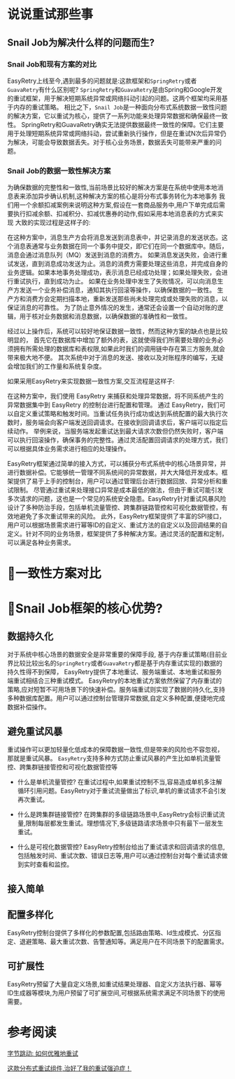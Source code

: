 # 说说重试那些事

## Snail Job为解决什么样的问题而生?

### Snail Job和现有方案的对比
EasyRetry上线至今,遇到最多的问题就是:这款框架和`SpringRetry`或者`GuavaRetry`有什么区别呢?
`SpringRetry`和`GuavaRetry`是由Spring和Google开发的重试框架，用于解决短期系统异常或网络抖动引起的问题。这两个框架均采用基于内存的重试策略。
相比之下，`Snail Job`是一种面向分布式系统数据一致性问题的解决方案，它以重试为核心，提供了一系列功能来处理异常数据和确保最终一致性。
SpringRetry和GuavaRetry确实无法提供数据最终一致性的保障。它们主要用于处理短期系统异常或网络抖动，尝试重新执行操作，但是在重试N次后异常仍为解决，可能会导致数据丢失。对于核心业务场景，数据丢失可能带来严重的问题。

### Snail Job的数据一致性解决方案
为确保数据的完整性和一致性,当前场景比较好的解决方案是在系统中使用本地消息表来添加异步确认机制,这种解决方案的核心是将分布式事务转化为本地事务
我们用一个余额扣减案例来说明这种方案,假设在一套商品服务中,用户下单完成后需要执行扣减余额、扣减积分、扣减优惠券的动作,假如采用本地消息表的方式来实现
大致的实现过程是这样子的:

在这种方案中，消息生产方会将消息发送到消息表中，并记录消息的发送状态。这个消息表通常与业务数据在同一个事务中提交，即它们在同一个数据库中。随后，消息会通过消息队列（MQ）发送到消息的消费方。
如果消息发送失败，会进行重试发送，直到消息成功发送为止。消息的消费方需要处理这些消息，并完成自身的业务逻辑。如果本地事务处理成功，表示消息已经成功处理；如果处理失败，会进行重试执行，直到成功为止。
如果在业务处理中发生了失败情况，可以向消息生产方发送一个业务补偿消息，通知其执行回滚等操作，以确保数据的一致性。
生产方和消费方会定期扫描本地，重新发送那些尚未处理完成或处理失败的消息，以保证消息的可靠性。
为了防止意外情况的发生，通常还会设置一个自动对账的逻辑，用于核对业务数据和消息数据，以确保数据的准确性和一致性。

经过以上操作后，系统可以较好地保证数据一致性，然而这种方案的缺点也是比较明显的，
首先它在数据库中增加了额外的表，这就使得我们所需要处理的业务必须拥有所需处理的数据库和表权限,如果此时我们的调用链中存在第三方服务,就会带来极大地不便。
其次系统中对于消息的发送、接收以及对账程序的编写，无疑会增加我们的工作量和系统复杂度。

如果采用EasyRetry来实现数据一致性方案,交互流程是这样子:

[//]: # (<img :src="$withBase&#40;'/img/采用EasyRetry实现数据一致性.png'&#41;" class="no-zoom" style="zoom: 100%;">)

在这种方案中，我们使用 EasyRetry 来捕获和处理异常数据，将不同系统产生的异常数据集中到 EasyRetry 的控制台进行配置和管理。
通过 EasyRetry，我们可以自定义重试策略和触发时间。当重试任务执行成功或达到系统配置的最大执行次数时，服务端会向客户端发送回调请求。在接收到回调请求后，客户端可以指定后续动作。
举例来说，当服务端发起重试达到最大请求次数但仍然失败时，客户端可以执行回滚操作，确保事务的完整性。通过灵活配置回调请求的处理方式，我们可以根据具体业务需求进行相应的处理操作。

EasyRetry框架通过简单的接入方式，可以捕获分布式系统中的核心场景异常，并进行数据补偿。它能够统一管理不同系统间的异常数据，并大大降低开发成本。框架提供了易于上手的控制台，用户可以通过管理后台进行数据回放、异常分析和重试限制。
尽管通过重试来处理接口异常是成本最低的做法，但由于重试可能引发多次请求的问题，这也是一个常见的系统安全隐患。EasyRetry针对重试风暴风险设计了多种防治手段，包括单机流量管控、跨集群链路管控和可视化数据管控，有效地避免了多次重试带来的风险。
此外，EasyRetry框架提供了丰富的SPI接口，用户可以根据场景需求进行幂等ID的自定义、重试方法的自定义以及回调结果的自定义。针对不同的业务场景，框架提供了多种解决方案。通过灵活的配置和定制，可以满足各种业务需求。

# 🌈一致性方案对比

# 🌈Snail Job框架的核心优势?
## 数据持久化
对于系统中核心场景的数据安全是非常重要的保障手段, 基于内存重试策略(目前业界比较比较出名的`SpringRetry`或者`GuavaRetry`都是基于内存重试实现的)数据的持久性得不到保障，
EasyRetry提供了本地重试、服务端重试、本地重试和服务端重试相结合三种重试模式。
EasyRetry的本地重试方案依然保留了内存重试的策略,应对短暂不可用场景下的快速补偿。服务端重试则实现了数据的持久化,支持多种数据库配置。用户可以通过控制台管理异常数据,自定义多种配置,便捷地完成数据补偿操作。

## 避免重试风暴
重试操作可以更加轻量化低成本的保障数据一致性,但是带来的风险也不容忽视，那就是重试风暴。
`EasyRetry`支持多种方式防止重试风暴的产生比如单机流量管控、跨集群链接管控和可视化数据管控等
- 什么是单机流量管控?
  在重试过程中,如果重试控制不当,容易造成单机多注解循环引用问题。EasyRetry对于重试流量做出了标识,单机的重试请求不会引发再次重试。

[//]: # (  <img :src="$withBase&#40;'/img/单机多注解循环引用问题.png'&#41;" class="no-zoom" style="zoom: 100%;">)
- 什么是跨集群链接管控?
  在跨集群的多级链路场景中,EasyRetry会标识重试流量,限制每层都发生重试。理想情况下,多级链路请求场景中只有最下一层发生重试。

[//]: # (  <img :src="$withBase&#40;'/img/EasyRetry标识重试流量.png'&#41;" class="no-zoom" style="zoom: 100%;">)
- 什么是可视化数据管控?
  EasyRetry控制台给出了重试请求和回调请求的信息,包括触发时间、重试次数、错误日志等,用户可以通过控制台对每个重试请求做到实时查看和监控。
## 接入简单

[//]: # (`EasyRetry`和`SpringRetry`一样的都是基于注解实现，只需要添加一个@Retryable即完成接入，具体的接入方式可参考[入门指南]&#40;/pages/da9ecc/&#41;)
## 配置多样化
EasyRetry控制台提供了多样化的参数配置,包括路由策略、Id生成模式、分区指定、退避策略、最大重试次数、告警通知等。满足用户在不同场景下的配置需求。
## 可扩展性
EasyRetry预留了大量自定义场景,如重试结果处理器、自定义方法执行器、幂等ID生成器等模块,为用户预留了可扩展空间,可根据系统需求满足不同场景下的使用需要。
# 参考阅读

[字节跳动: 如何优雅地重试](https://juejin.cn/post/6914091859463634951)

[这款分布式重试组件,治好了我的重试强迫症！](https://juejin.cn/post/7249607108043145274) 
